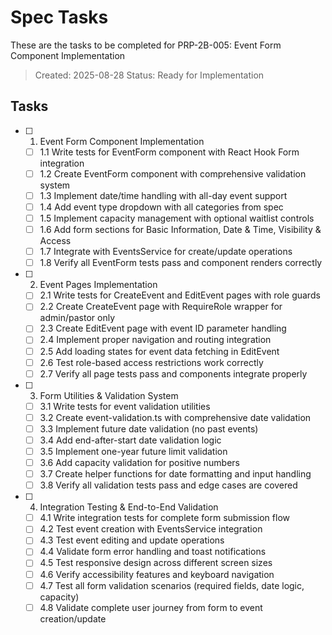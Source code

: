 # Spec Tasks

These are the tasks to be completed for PRP-2B-005: Event Form Component Implementation

> Created: 2025-08-28
> Status: Ready for Implementation

## Tasks

- [ ] 1. Event Form Component Implementation
  - [ ] 1.1 Write tests for EventForm component with React Hook Form integration
  - [ ] 1.2 Create EventForm component with comprehensive validation system
  - [ ] 1.3 Implement date/time handling with all-day event support
  - [ ] 1.4 Add event type dropdown with all categories from spec
  - [ ] 1.5 Implement capacity management with optional waitlist controls
  - [ ] 1.6 Add form sections for Basic Information, Date & Time, Visibility & Access
  - [ ] 1.7 Integrate with EventsService for create/update operations
  - [ ] 1.8 Verify all EventForm tests pass and component renders correctly

- [ ] 2. Event Pages Implementation
  - [ ] 2.1 Write tests for CreateEvent and EditEvent pages with role guards
  - [ ] 2.2 Create CreateEvent page with RequireRole wrapper for admin/pastor only
  - [ ] 2.3 Create EditEvent page with event ID parameter handling
  - [ ] 2.4 Implement proper navigation and routing integration
  - [ ] 2.5 Add loading states for event data fetching in EditEvent
  - [ ] 2.6 Test role-based access restrictions work correctly
  - [ ] 2.7 Verify all page tests pass and components integrate properly

- [ ] 3. Form Utilities & Validation System
  - [ ] 3.1 Write tests for event validation utilities
  - [ ] 3.2 Create event-validation.ts with comprehensive date validation
  - [ ] 3.3 Implement future date validation (no past events)
  - [ ] 3.4 Add end-after-start date validation logic
  - [ ] 3.5 Implement one-year future limit validation
  - [ ] 3.6 Add capacity validation for positive numbers
  - [ ] 3.7 Create helper functions for date formatting and input handling
  - [ ] 3.8 Verify all validation tests pass and edge cases are covered

- [ ] 4. Integration Testing & End-to-End Validation
  - [ ] 4.1 Write integration tests for complete form submission flow
  - [ ] 4.2 Test event creation with EventsService integration
  - [ ] 4.3 Test event editing and update operations
  - [ ] 4.4 Validate form error handling and toast notifications
  - [ ] 4.5 Test responsive design across different screen sizes
  - [ ] 4.6 Verify accessibility features and keyboard navigation
  - [ ] 4.7 Test all form validation scenarios (required fields, date logic, capacity)
  - [ ] 4.8 Validate complete user journey from form to event creation/update